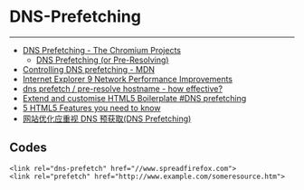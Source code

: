 
# DNS-Prefetching

----

* [DNS Prefetching - The Chromium Projects](http://www.chromium.org/developers/design-documents/dns-prefetching)
    * [DNS Prefetching (or Pre-Resolving)](http://blog.chromium.org/2008/09/dns-prefetching-or-pre-resolving.html)
* [Controlling DNS prefetching - MDN](https://developer.mozilla.org/en-US/docs/Controlling_DNS_prefetching)
* [Internet Explorer 9 Network Performance Improvements](http://blogs.msdn.com/b/ie/archive/2011/03/17/internet-explorer-9-network-performance-improvements.aspx)
* [dns prefetch / pre-resolve hostname - how effective?](http://stackoverflow.com/questions/7724935/dns-prefetch-pre-resolve-hostname-how-effective)
* [Extend and customise HTML5 Boilerplate #DNS prefetching](https://github.com/h5bp/html5-boilerplate/blob/master/doc/extend.md#dns-prefetching)
* [5 HTML5 Features you need to know](http://daker.me/2013/05/5-html5-features-you-need-to-know.html)
* [网站优化应重视 DNS 预获取(DNS Prefetching)](http://dbanotes.net/web/dns_prefetching.html)


## Codes

```
<link rel="dns-prefetch" href="//www.spreadfirefox.com">
<link rel="prefetch" href="http://www.example.com/someresource.htm">
```
